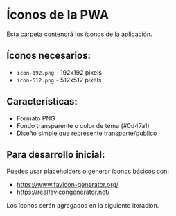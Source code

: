 # Íconos de la PWA

Esta carpeta contendrá los íconos de la aplicación.

## Íconos necesarios:

- `icon-192.png` - 192x192 pixels
- `icon-512.png` - 512x512 pixels

## Características:
- Formato PNG
- Fondo transparente o color de tema (#0d47a1)
- Diseño simple que represente transporte/publico

## Para desarrollo inicial:
Puedes usar placeholders o generar íconos básicos con:
- https://www.favicon-generator.org/
- https://realfavicongenerator.net/

Los íconos serán agregados en la siguiente iteración.
